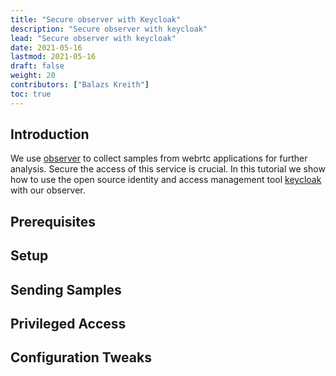 ```yaml
---
title: "Secure observer with Keycloak"
description: "Secure observer with keycloak"
lead: "Secure observer with keycloak"
date: 2021-05-16
lastmod: 2021-05-16
draft: false
weight: 20
contributors: ["Balazs Kreith"]
toc: true
---
```


## Introduction

We use [observer](https://github.com/ObserveRTC/observer) to collect samples from webrtc applications for further analysis.
Secure the access of this service is crucial.
In this tutorial we show how to use the open source identity and access management tool
[keycloak](https://keycloak.org) with our observer.


## Prerequisites

## Setup

## Sending Samples

## Privileged Access

## Configuration Tweaks


